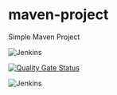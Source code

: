 # maven-project

Simple Maven Project

![Jenkins](https://img.shields.io/jenkins/build?jobUrl=http%3A%2F%2F176.169.194.190%3A8080%2Fjob%2FMy_first_Maven_Build%2F&logo=linux&logoColor=%23FFFFFF&style=plastic)

[![Quality Gate Status](http://176.169.194.190:9000/api/project_badges/measure?project=My_first_Maven_Build&metric=alert_status)](http://176.169.194.190:9000/dashboard?id=My_first_Maven_Build)


![Jenkins](https://img.shields.io/jenkins/build?jobUrl=http%3A%2F%2F176.169.194.190%3A8080%2Fjob%2FMy_first_Maven_Build)

